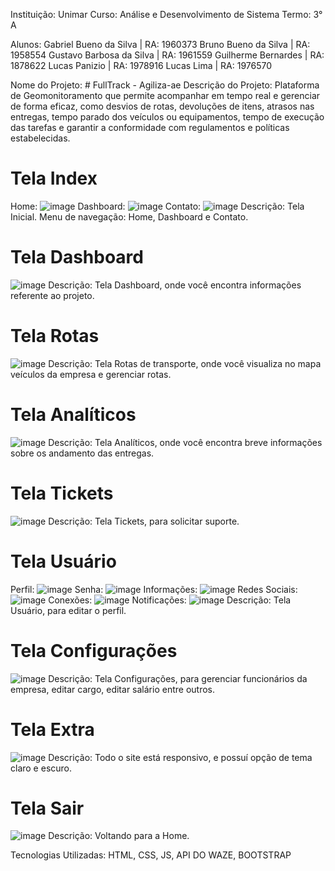Instituição: Unimar
Curso: Análise e Desenvolvimento de Sistema
Termo: 3° A

Alunos:
Gabriel Bueno da Silva | RA: 1960373
Bruno Bueno da Silva | RA: 1958554
Gustavo Barbosa da Silva | RA: 1961559
Guilherme Bernardes | RA: 1878622
Lucas Panizio | RA: 1978916
Lucas Lima | RA: 1976570

Nome do Projeto: # FullTrack - Agiliza-ae
Descrição do Projeto: Plataforma de Geomonitoramento que permite acompanhar em tempo real e gerenciar de forma eficaz, como desvios de rotas, devoluções de itens, atrasos nas entregas, tempo parado dos veículos ou equipamentos, tempo de execução das tarefas e garantir a conformidade com regulamentos e políticas estabelecidas.

# Tela Index 
Home: ![image](https://github.com/gabebuenu/Agiliza-ae/assets/127902855/d906b869-5e67-4cca-b612-73790d899b74)
Dashboard: ![image](https://github.com/gabebuenu/Agiliza-ae/assets/127902855/768eb60d-7f9d-4c0b-96c1-6d83efd37304)
Contato: ![image](https://github.com/gabebuenu/Agiliza-ae/assets/127902855/8b211325-7a58-44da-b795-34198d015c2f)
Descrição: Tela Inicial. Menu de navegação: Home, Dashboard e Contato.

# Tela Dashboard
![image](https://github.com/gabebuenu/Agiliza-ae/assets/127902855/768eb60d-7f9d-4c0b-96c1-6d83efd37304)
Descrição: Tela Dashboard, onde você encontra informações referente ao projeto.

# Tela Rotas
![image](https://github.com/gabebuenu/Agiliza-ae/assets/127902855/869024d5-6acb-42a6-a421-67ee6554d162)
Descrição: Tela Rotas de transporte, onde você visualiza no mapa veículos da empresa e gerenciar rotas.

# Tela Analíticos
![image](https://github.com/gabebuenu/Agiliza-ae/assets/127902855/455298d5-7741-48f8-a149-69495e69b2ff)
Descrição: Tela Analíticos, onde você encontra breve informações sobre os andamento das entregas.

# Tela Tickets
![image](https://github.com/gabebuenu/Agiliza-ae/assets/127902855/de812275-2a6b-455c-9ea2-b5c9c82f7644)
Descrição: Tela Tickets, para solicitar suporte.

# Tela Usuário
Perfil: ![image](https://github.com/gabebuenu/Agiliza-ae/assets/127902855/e11cd7b2-78a7-487e-ae33-0ff62dd78b86)
Senha: ![image](https://github.com/gabebuenu/Agiliza-ae/assets/127902855/16ca4648-99bb-46b7-93c0-a1d18168c8c5)
Informações: ![image](https://github.com/gabebuenu/Agiliza-ae/assets/127902855/2c0baedd-58d1-4215-b77e-80eeb02447d8)
Redes Sociais: ![image](https://github.com/gabebuenu/Agiliza-ae/assets/127902855/f3f5cf9d-b5b1-4616-aae2-5906f5065b98)
Conexões: ![image](https://github.com/gabebuenu/Agiliza-ae/assets/127902855/64568a13-9d4c-4503-8556-e3124d0ccfe4)
Notificações: ![image](https://github.com/gabebuenu/Agiliza-ae/assets/127902855/fdbeaea4-09a1-419f-b849-27f33b06eb01)
Descrição: Tela Usuário, para editar o perfil.


# Tela Configurações
![image](https://github.com/gabebuenu/Agiliza-ae/assets/127902855/0d8dffd9-e8f2-4a45-bce3-c4d5aa869369)
Descrição: Tela Configurações, para gerenciar funcionários da empresa, editar cargo, editar salário entre outros.

# Tela Extra
![image](https://github.com/gabebuenu/Agiliza-ae/assets/127902855/822ca8c0-31c9-4046-bf44-e3e376e42d4c)
Descrição: Todo o site está responsivo, e possuí opção de tema claro e escuro.

# Tela Sair
![image](https://github.com/gabebuenu/Agiliza-ae/assets/127902855/806f78e8-827e-4cba-bf00-f0dc9382e615)
Descrição: Voltando para a Home.

Tecnologias Utilizadas: HTML, CSS, JS, API DO WAZE, BOOTSTRAP




